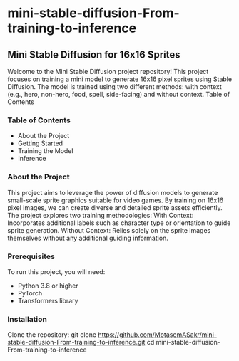 # mini-stable-diffusion-From-training-to-inference

## Mini Stable Diffusion for 16x16 Sprites
Welcome to the Mini Stable Diffusion project repository! This project focuses on training a mini model to generate 16x16 pixel sprites using Stable Diffusion. The model is trained using two different methods: with context (e.g., hero, non-hero, food, spell, side-facing) and without context.
Table of Contents

### Table of Contents
- About the Project
- Getting Started
- Training the Model
- Inference

### About the Project
This project aims to leverage the power of diffusion models to generate small-scale sprite graphics suitable for video games. By training on 16x16 pixel images, we can create diverse and detailed sprite assets efficiently. The project explores two training methodologies:
With Context: Incorporates additional labels such as character type or orientation to guide sprite generation.
Without Context: Relies solely on the sprite images themselves without any additional guiding information.

### Prerequisites
To run this project, you will need:
- Python 3.8 or higher
- PyTorch
- Transformers library

### Installation
Clone the repository:
git clone https://github.com/MotasemASakr/mini-stable-diffusion-From-training-to-inference.git
cd mini-stable-diffusion-From-training-to-inference
